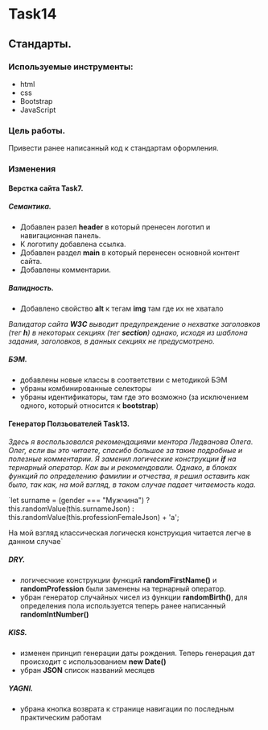 # Task14

## Стандарты.

### Используемые инструменты:
- html
- css
- Bootstrap
- JavaScript


### Цель работы.

Привести ранее написанный код к стандартам оформления.

### Изменения

#### Верстка сайта Task7.

##### Семантика.

- Добавлен разел **header** в который пренесен логотип и навигационная панель.
- К логотипу добавлена ссылка.
- Добавлен раздел **main** в который перенесен основной контент сайта.
- Добавлены комментарии.

##### Валидность.

- Добавлено свойство **alt** к тегам **img** там где их не хватало

*Валидатор сайта **W3C** выводит предупреждение о нехватке заголовков (тег **h**) в некоторых секциях (тег **section**) однако, исходя из шаблона задания, заголовков, в данных секциях не предусмотрено.*

##### БЭМ.

- добавлены новые классы в соответствии с методикой БЭМ
- убраны комбинированные селекторы
- убраны идентификаторы, там где это возможно (за исключением одного, который относится к **bootstrap**)

#### Генератор Ползьователей Task13.

*Здесь я воспользовался рекомендациями ментора Ледванова Олега.
Олег, если вы это читаете, спасибо большое за такие подробные и полезные комментарии.
Я заменил логические конструкции **if** на тернарный оператор. Как вы и рекомендовали. Однако, в блоках функций по определению фамилии и отчества, я решил оставить как было, так как, на мой взгляд, в таком случае падает читаемость кода.*

`let surname = (gender === "Мужчина") ? this.randomValue(this.surnameJson) : this.randomValue(this.professionFemaleJson) + 'a';

На мой взгляд классическая логическя конструкция читается легче в данном случае`

##### DRY.

- логичесчкие конструкции функций **randomFirstName()** и **randomProfession** были заменены на тернарный оператор.
- убран генератор случайных чисел из функции **randomBirth()**, для определения пола используется теперь ранее написанный **randomIntNumber()**

##### KISS.

- изменен принцип генерации даты рождения. Теперь генерация дат происходит с использованием **new Date()**
- убран **JSON** список названий месяцев

##### YAGNI.

- убрана кнопка возврата к странице навигации по последным практическим работам
